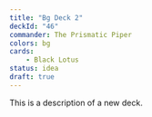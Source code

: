 ```yaml
---
title: "Bg Deck 2"
deckId: "46"
commander: The Prismatic Piper
colors: bg
cards:
    - Black Lotus
status: idea
draft: true
---
```


This is a description of a new deck.
